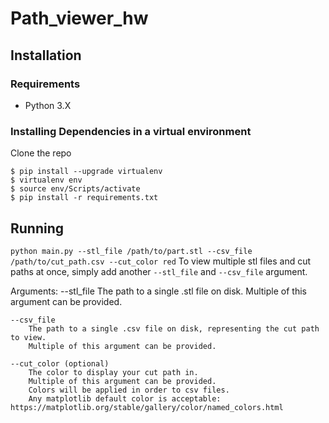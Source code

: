 # Path_viewer_hw
## Installation
### Requirements
* Python 3.X

### Installing Dependencies in a virtual environment
Clone the repo
```
$ pip install --upgrade virtualenv
$ virtualenv env
$ source env/Scripts/activate
$ pip install -r requirements.txt
```
## Running
```python main.py --stl_file /path/to/part.stl --csv_file /path/to/cut_path.csv --cut_color red```
To view multiple stl files and cut paths at once, simply add another `--stl_file` and `--csv_file` argument.

Arguments:
    --stl_file
        The path to a single .stl file on disk.
        Multiple of this argument can be provided.

    --csv_file
        The path to a single .csv file on disk, representing the cut path to view.
        Multiple of this argument can be provided.

    --cut_color (optional)
        The color to display your cut path in.
        Multiple of this argument can be provided.
        Colors will be applied in order to csv files.
        Any matplotlib default color is acceptable: https://matplotlib.org/stable/gallery/color/named_colors.html
